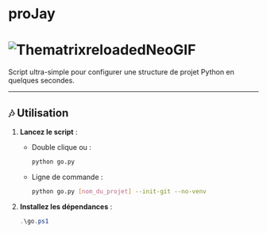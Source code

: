 # proJay

# ![ThematrixreloadedNeoGIF](https://github.com/user-attachments/assets/4df80063-238e-4ce2-9468-13a55bb323f8)

Script ultra-simple pour configurer une structure de projet Python en quelques secondes.

---

## 🎶 Utilisation

1. **Lancez le script** :

   - Double clique ou :
     ```bash
     python go.py
     ```

   - Ligne de commande :
     ```bash
     python go.py [nom_du_projet] --init-git --no-venv
     ```

2. **Installez les dépendances** :
   ```powershell
   .\go.ps1
